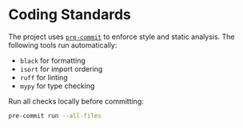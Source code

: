 # Coding Standards

The project uses [`pre-commit`](https://pre-commit.com/) to enforce style and static analysis.
The following tools run automatically:

- `black` for formatting
- `isort` for import ordering
- `ruff` for linting
- `mypy` for type checking

Run all checks locally before committing:
```bash
pre-commit run --all-files
```
